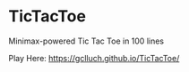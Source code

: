 # TicTacToe
Minimax-powered Tic Tac Toe in 100 lines

Play Here: https://gclluch.github.io/TicTacToe/
